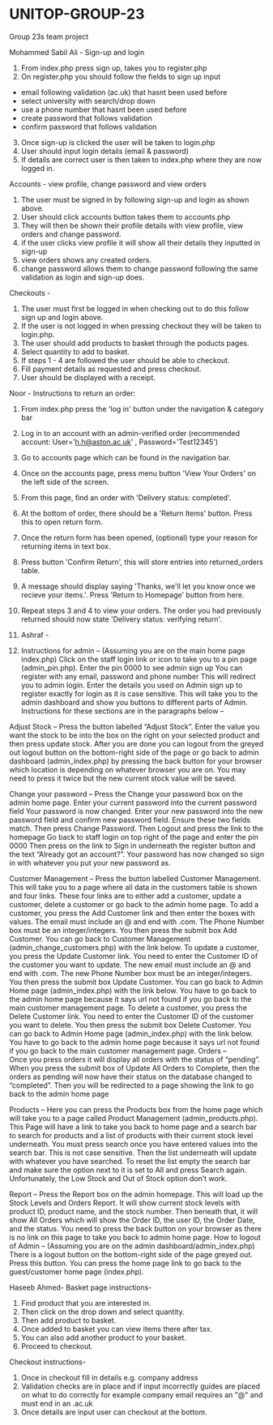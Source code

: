 # UNITOP-GROUP-23
Group 23s team project

Mohammed Sabil Ali - 
Sign-up and login 
1. From index.php press sign up, takes you to register.php
2. On register.php you should follow the fields to sign up input 
- email following validation (ac.uk) that hasnt been used before
- select university with search/drop down
- use a phone number that hasnt been used before
- create password that follows validation 
- confirm password that follows validation 
3. Once sign-up is clicked the user will be taken to login.php
4. User should input login details (email & password)
5. If details are correct user is then taken to index.php where they are now logged in.

Accounts - view profile, change password and view orders
1. The user must be signed in by following sign-up and login as shown above.
2. User should click accounts button takes them to accounts.php
3. They will then be shown their profile details with view profile, view orders and change password.
4. if the user clicks view profile it will show all their details they inputted in sign-up
5. view orders shows any created orders.
6. change password allows them to change password following the same validation as login and sign-up does.

Checkouts - 
1. The user must first be logged in when checking out to do this follow sign up and login above.
2. If the user is not logged in when pressing checkout they will be taken to login.php.
3. The user should add products to basket through the poducts pages.
4. Select quantity to add to basket.
5. If steps 1 - 4 are followed the user should be able to checkout.
6. Fill payment details as requested and press checkout.
7. User should be displayed with a receipt. 

Noor -
Instructions to return an order:
1. From index.php press the 'log in' button under the navigation & category bar
2. Log in to an account with an admin-verified order (recommended account: User='h.h@aston.ac.uk' , Password='Test12345')
3. Go to accounts page which can be found in the navigation bar.
4. Once on the accounts page, press menu button 'View Your Orders' on the left side of the screen.
5. From this page, find an order with 'Delivery status: completed'.
6. At the bottom of order, there should be a 'Return Items' button. Press this to open return form.
7. Once the return form has been opened, (optional) type your reason for returning items in text box.
8. Press button 'Confirm Return', this will store entries into returned_orders table.
9. A message should display saying 'Thanks, we'll let you know once we recieve your items.'. Press 'Return to Homepage' button from here.  
10. Repeat steps 3 and 4 to view your orders. The order you had previously returned should now state 'Delivery status: verifying return'.

11. Ashraf -
12. Instructions for admin –
(Assuming you are on the main home page index.php) Click on the staff login link or icon to take you to a pin page (admin_pin.php).
Enter the pin 0000 to see admin sign up
You can register with any email, password and phone number
This will redirect you to admin login. Enter the details you used on Admin sign up to register exactly for login as it is case sensitive.
This will take you to the admin dashboard and show you buttons to different parts of Admin. Instructions for these sections are in the paragraphs below –

Adjust Stock –
Press the button labelled “Adjust Stock”.
Enter the value you want the stock to be into the box on the right on your selected product and then press update stock.
After you are done you can logout from the greyed out logout button on the bottom-right side of the page or go back to admin dashboard (admin_index.php) by pressing the back button for your browser which location is depending on whatever browser you are on. You may need to press it twice but the new current stock value will be saved.

Change your password – 
Press the Change your password box on the admin home page.
Enter your current password into the current password field
Your password is now changed.
Enter your new password into the new password field and confirm new password field. Ensure these two fields match. Then press Change Password.
Then Logout and press the link to the homepage
Go back to staff login on top right of the page and enter the pin 0000
Then press on the link to Sign in underneath the register button and the text “Already got an account?”.
Your password has now changed so sign in with whatever you put your new password as.

Customer Management –
Press the button labelled Customer Management. This will take you to a page where all data in the customers table is shown and four links. These four links are to either add a customer, update a customer, delete a customer or go back to the admin home page.
To add a customer, you press the Add Customer link and then enter the boxes with values. The email must include an @ and end with .com. The Phone Number box must be an integer/integers. You then press the submit box Add Customer. You can go back to Customer Management (admin_change_customers.php) with the link below.
To update a customer, you press the Update Customer link. You need to enter the Customer ID of the customer you want to update. The new email must include an @ and end with .com. The new Phone Number box must be an integer/integers. You then press the submit box Update Customer. You can go back to Admin Home page (admin_index.php) with the link below. You have to go back to the admin home page because it says url not found if you go back to the main customer management page.
To delete a customer, you press the Delete Customer link. You need to enter the Customer ID of the customer you want to delete. You then press the submit box Delete Customer. You can go back to Admin Home page (admin_index.php) with the link below. You have to go back to the admin home page because it says url not found if you go back to the main customer management page.
Orders –  
Once you press orders it will display all orders with the status of “pending”.
 When you press the submit box of Update All Orders to Complete, then the orders as pending will now have their status on the database changed to “completed”.
Then you will be redirected to a page showing the link to go back to the admin home page 

Products – 
Here you can press the Products box from the home page which will take you to a page called Product Management (admin_products.php).
This Page will have a link to take you back to home page and a  search bar to search for products and a list of products with their current stock level underneath.
You must press search once you have entered values into the search bar. This is not case sensitive. Then the list underneath will update with whatever you have searched. To reset the list empty the search bar and make sure the option next to it is set to All and press Search again.
Unfortunately, the Low Stock and Out of Stock option don’t work.

Report –
Press the Report box on the admin homepage.
This will load up the Stock Levels and Orders Report. It will show current stock levels with product ID, product name, and the stock number. Then beneath that, it will show All Orders which will show the Order ID, the user ID, the Order Date, and the status.
You need to press the back button on your browser as there is no link on this page to take you back to admin home page.
How to logout of Admin – 
(Assuming you are on the admin dashboard/admin_index.php) There is a logout button on the bottom-right side of the page greyed out. Press this button.
You can press the home page link to go back to the guest/customer home page (index.php).

Haseeb Ahmed- 
Basket page instructions-
1. Find product that you are interested in.
2. Then click on the drop down and select quantity.
3. Then add product to basket.
4. Once added to basket you can view items there after tax.
5. You can also add another product to your basket.
6. Proceed to checkout.

Checkout instructions-
1. Once in checkout fill in details e.g. company address
2. Validation checks are in place and if input incorrectly guides are placed on what to do correctly for example company email requires an "@" and must end in an .ac.uk 
3. Once details are input user can checkout at the bottom.